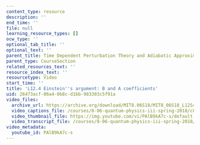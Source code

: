 ```yaml
---
content_type: resource
description: ''
end_time: ''
file: null
learning_resource_types: []
ocw_type: ''
optional_tab_title: ''
optional_text: ''
parent_title: Time Dependent Perturbation Theory and Adiabatic Approximation
parent_type: CourseSection
related_resources_text: ''
resource_index_text: ''
resourcetype: Video
start_time: ''
title: 'L12.4 Einstein''s argument: B and A coefficients'
uid: 26473acf-06a4-0b8c-d1bb-983303c5f91a
video_files:
  archive_url: https://archive.org/download/MIT8.06S18/MIT8_06S18_L12S4_300k.mp4
  video_captions_file: /courses/8-06-quantum-physics-iii-spring-2018/c8dbe4e3732550f8b98c9deedf74b8de_PAlB9kA7c-s.vtt
  video_thumbnail_file: https://img.youtube.com/vi/PAlB9kA7c-s/default.jpg
  video_transcript_file: /courses/8-06-quantum-physics-iii-spring-2018/b8c6f154a2525daf4105a745894d64f8_PAlB9kA7c-s.pdf
video_metadata:
  youtube_id: PAlB9kA7c-s
---
```

